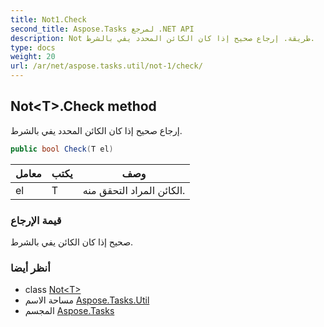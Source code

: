 ```yaml
---
title: Not1.Check
second_title: Aspose.Tasks لمرجع .NET API
description: Not طريقة. إرجاع صحيح إذا كان الكائن المحدد يفي بالشرط.
type: docs
weight: 20
url: /ar/net/aspose.tasks.util/not-1/check/
---
```

## Not&lt;T&gt;.Check method

إرجاع صحيح إذا كان الكائن المحدد يفي بالشرط.

```csharp
public bool Check(T el)
```

| معامل | يكتب | وصف |
| --- | --- | --- |
| el | T | الكائن المراد التحقق منه. |

### قيمة الإرجاع

صحيح إذا كان الكائن يفي بالشرط.

### أنظر أيضا

* class [Not&lt;T&gt;](../)
* مساحة الاسم [Aspose.Tasks.Util](../../not-1/)
* المجسم [Aspose.Tasks](../../../)


